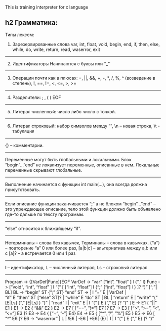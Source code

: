 This is training interpreter for x language

h2 Грамматика:
-----------------------------------

Типы лексем:
 
1) Зарезервированные слова
var, int, float, void, begin, end, if, then, else, while, do, write, return, read, waserror, exit
***
2) Идентификаторы
Начинаются с буквы или “_”
***
3) Операции почти как в плюсах:
=, ||, &&, +, -, *, /, %, ^ (возведение в степень), !, ==, !=, <, <=, >, >=
***
4) Разделители:
; , ( ) EOF
***
5) Литерал численный:
число либо число с точкой.
***
6) Литерал строковый:
набор символов между “”, \n – новая строка, \t - табуляция
***
{} – комментарии.
***
Переменные могут быть глобальными и локальными. Блок “begin”…”end” не локализует переменные, описанные в нем. Локальные переменные скрывают глобальные.
***
Выполнение начинается с функции int main(…), она всегда должна присутствовать.
***
Если описание функции заканчивается “;” а не блоком “begin”…”end” – это упреждающее описание, тело этой функции должно быть объявлено где-то дальше по тексту программы.
***
“else” относится к ближайшему “if”.
***
Нетерминалы – слова без кавычек,
Терминалы – слова в кавычках.
{“a”} – повторение “a”  0 или более раз,
[a|b|c] – альтернатива между a,b или c
[a]? – a встречается 0 или 1 раз
***
I – идентификатор,
L – численный литерал,
Ls – строковый литерал
***
Program -> {[VarDef|Func]}EOF
VarDef -> “var” [“int”, ”float” ]  I {“,” I}
Func -> [“void”, “int”, “float” ] I “(“ [ [“int”, “float”] I {“;” [“int”, “float”] I } ]? “)” [“;”| BL]
BL -> “begin” ST {“;” ST} “end”
ST -> [
    I “=” E | VarDef |  
    “if” E “then” ST [“else” ST]? |
    “while” E “do” ST |
    BL |
    “return” E |
    “write” “(“  [E|Ls] {“,” [E|Ls] } “)”  |
    “read” I |
    “exit” E |
    I “(“ [ E {“,” E} ]? “)”
    ]
E -> E1 { “||” E1 }
E1 -> E2 { “&&” E2 }
E2  -> E7 [ [“==”, ”!=”]  E7 ]?
E7 -> E3 [  [“>”, ”>=”, ”<”, ”<=”] E3 ]?
E3 -> E4 { [“+”, ”-”] E4}
E4 -> E5 { [“*”, ”/”, ”%”]  E5 }
E5 -> E6 [ “^” E6 ]?
E6 ->   “waserror” |
    L |
    !E6 |
    -E6 |
    +E6|
    (E) |
    I |
    I “(“ [ E {“,” E} ]? “)”
***
